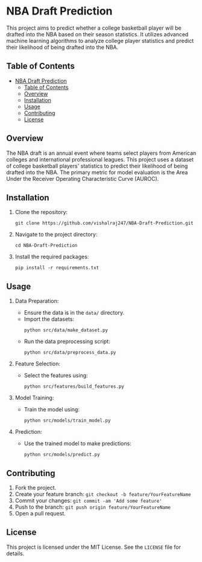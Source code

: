 # NBA Draft Prediction

This project aims to predict whether a college basketball player will be drafted into the NBA based on their season statistics. It utilizes advanced machine learning algorithms to analyze college player statistics and predict their likelihood of being drafted into the NBA.

## Table of Contents

- [NBA Draft Prediction](#nba-draft-prediction)
  - [Table of Contents](#table-of-contents)
  - [Overview](#overview)
  - [Installation](#installation)
  - [Usage](#usage)
  - [Contributing](#contributing)
  - [License](#license)

## Overview

The NBA draft is an annual event where teams select players from American colleges and international professional leagues. This project uses a dataset of college basketball players' statistics to predict their likelihood of being drafted into the NBA. The primary metric for model evaluation is the Area Under the Receiver Operating Characteristic Curve (AUROC).

## Installation

1. Clone the repository:
   ```
   git clone https://github.com/vishalraj247/NBA-Draft-Prediction.git
   ```

2. Navigate to the project directory:
   ```
   cd NBA-Draft-Prediction
   ```

3. Install the required packages:
   ```
   pip install -r requirements.txt
   ```

## Usage

1. Data Preparation:
   - Ensure the data is in the `data/` directory.
   - Import the datasets:
     ```
     python src/data/make_dataset.py
     ```
   - Run the data preprocessing script:
     ```
     python src/data/preprocess_data.py
     ```

2. Feature Selection:
   - Select the features using:
     ```
     python src/features/build_features.py
     ```

3. Model Training:
   - Train the model using:
     ```
     python src/models/train_model.py
     ```

4. Prediction:
   - Use the trained model to make predictions:
     ```
     python src/models/predict.py
     ```

## Contributing

1. Fork the project.
2. Create your feature branch: `git checkout -b feature/YourFeatureName`
3. Commit your changes: `git commit -am 'Add some feature'`
4. Push to the branch: `git push origin feature/YourFeatureName`
5. Open a pull request.

## License

This project is licensed under the MIT License. See the `LICENSE` file for details.
